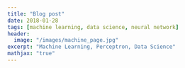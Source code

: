 ```yaml
---
title: "Blog post"
date: 2018-01-28
tags: [machine learning, data science, neural network]
header:
  image: "/images/machine_page.jpg"
excerpt: "Machine Learning, Perceptron, Data Science"
mathjax: "true"
---
```


